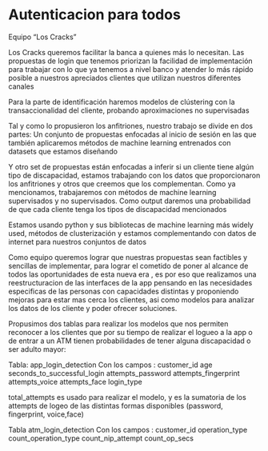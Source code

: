 # Autenticacion para todos
 Equipo “Los Cracks”

Los Cracks queremos facilitar la banca a quienes más lo necesitan. Las propuestas de login que tenemos priorizan la facilidad de implementación para trabajar con lo que ya tenemos a nivel banco y atender lo más rápido posible a nuestros apreciados clientes que utilizan nuestros diferentes canales

Para la parte de identificación haremos modelos de clústering con la transaccionalidad del cliente, probando aproximaciones no supervisadas

Tal y como lo propusieron los anfitriones, nuestro trabajo se divide en dos partes: Un conjunto de propuestas enfocadas al inicio de sesión en las que también aplicaremos métodos de machine learning entrenados con datasets que estamos diseñando

Y otro set de propuestas están enfocadas a inferir si un cliente tiene algún tipo de discapacidad, estamos trabajando con los datos que proporcionaron los anfitriones y otros que creemos que los complementan. Como ya mencionamos, trabajaremos con métodos de machine learning supervisados y no supervisados. Como output daremos una probabilidad de que cada cliente tenga los tipos de discapacidad mencionados

Estamos usando python y sus bibliotecas de machine learning más widely used, métodos de clusterización y estamos complementando con datos de internet para nuestros conjuntos de datos

Como equipo queremos lograr que nuestras propuestas sean factibles y sencillas de implementar, para lograr el cometido
de poner al alcance de todos las oportunidades de esta nueva era , es por eso que realizamos una 
reestructuracion de las interfaces de la app pensando en las necesidades especificas de las personas con 
capacidades distintas y proponiendo mejoras  para estar mas cerca los clientes, asi como
modelos para analizar los datos de los cliente y poder ofrecer soluciones.

Propusimos dos tablas para realizar los modelos que nos permiten reconocer a los clientes que por su tiempo de realizar el logueo a la app o de entrar a un ATM
tienen probabilidades de tener alguna discapacidad o ser adulto mayor:

Tabla:
app_login_detection
Con los campos : 
customer_id
age
seconds_to_successful_login
attempts_password
attempts_fingerprint
attempts_voice
attempts_face
login_type

total_attempts es usado para realizar el modelo, y es la sumatoria de los attempts de logeo de las distintas formas disponibles (password, fingerprint, voice,face)

Tabla
atm_login_detection
Con los campos :
customer_id
operation_type
count_operation_type
count_nip_attempt
count_op_secs

